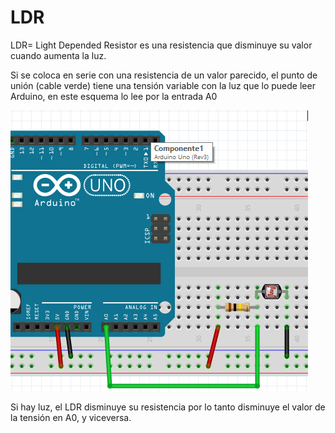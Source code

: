 
# LDR

LDR= Light Depended Resistor es una resistencia que disminuye su valor cuando aumenta la luz.

Si se coloca en serie con una resistencia de un valor parecido, el punto de unión (cable verde) tiene una tensión variable con la luz que lo puede leer Arduino, en este esquema lo lee por la entrada A0

<img src="img/ldresquema.png" width="476" height="449" />

Si hay luz, el LDR disminuye su resistencia por lo tanto disminuye el valor de la tensión en A0, y viceversa.